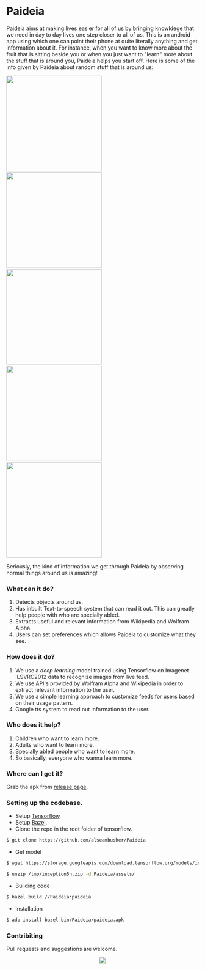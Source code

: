 # Paideia

Paideia aims at making lives easier for all of us by bringing knowldege that we need in day to day lives one step closer to all of us. This is an android app using which one can point their phone at quite literally anything and get information about it. For instance, when you want to know more about the fruit that is sitting beside you or when you just want to "learn" more about the stuff that is around you, Paideia helps you start off. Here is some of the info given by Paideia about random stuff that is around us:

<img src="screenshots/1.png" width="250"> &nbsp;&nbsp; <img src="screenshots/2.png" width="250"> &nbsp;&nbsp; <img src="screenshots/3.png" width="250"> &nbsp;&nbsp; <img src="screenshots/4.png" width="250"> &nbsp;&nbsp; <img src="screenshots/5.png" width="250">

Seriously, the kind of information we get through Paideia by observing normal things around us is amazing!

### What can it do?

1. Detects objects around us.
2. Has inbuilt Text-to-speech system that can read it out. This can greatly help people with who are specially abled.
3. Extracts useful and relevant information from Wikipedia and Wolfram Alpha.
4. Users can set preferences which allows Paideia to customize what they see.

### How does it do?

1. We use a *deep learning* model trained using Tensorflow on Imagenet ILSVRC2012 data to recognize images from live feed. 
2. We use API's provided by Wolfram Alpha and Wikipedia in order to extract relevant information to the user.
3. We use a simple learning approach to customize feeds for users based on their usage pattern.
4. Google tts system to read out information to the user.


### Who does it help?
1. Children who want to learn more.
2. Adults who want to learn more.
3. Specially abled people who want to learn more.
4. So basically, everyone who wanna learn more.

### Where can I get it?
Grab the apk from [release page](https://github.com/alseambusher/Paideia/releases).

### Setting up the codebase.
* Setup [Tensorflow](https://www.tensorflow.org/versions/r0.7/get_started/os_setup.html).
* Setup [Bazel](http://bazel.io/docs/install.html). 
* Clone the repo in the root folder of tensorflow.
```bash
$ git clone https://github.com/alseambusher/Paideia
```
* Get model
```bash
$ wget https://storage.googleapis.com/download.tensorflow.org/models/inception5h.zip -O /tmp/inception5h.zip

$ unzip /tmp/inception5h.zip -d Paideia/assets/
```
* Building code
```bash
$ bazel build //Paideia:paideia
```
* Installation
```bash
$ adb install bazel-bin/Paideia/paideia.apk
```

### Contribiting
Pull requests and suggestions are welcome.

<center>
<img src="res/drawable-xxxhdpi/ic_launcher.png" style="margin 0 auto;"/>
</center>

